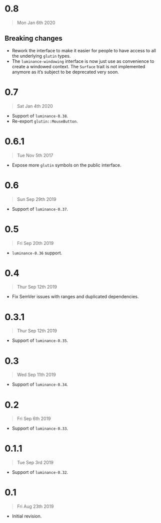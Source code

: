 # 0.8

> Mon Jan 6th 2020

## Breaking changes

- Rework the interface to make it easier for people to have access to all the underlying `glutin`
  types.
- The `luminance-windowing` interface is now just use as convenience to create a windowed context.
  The `Surface` trait is not implemented anymore as it’s subject to be deprecated very soon.

# 0.7

> Sat Jan 4th 2020

- Support of `luminance-0.38`.
- Re-export `glutin::MouseButton`.

# 0.6.1

> Tue Nov 5th 2017

- Expose more `glutin` symbols on the public interface.

# 0.6

> Sun Sep 29th 2019

- Support of `luminance-0.37`.

# 0.5

> Fri Sep 20th 2019

- `luminance-0.36` support.

# 0.4

> Thur Sep 12th 2019

- Fix SemVer issues with ranges and duplicated dependencies.

# 0.3.1

> Thur Sep 12th 2019

- Support of `luminance-0.35`.

# 0.3

> Wed Sep 11th 2019

- Support of `luminance-0.34`.

# 0.2

> Fri Sep 6th 2019

- Support of `luminance-0.33`.

# 0.1.1

> Tue Sep 3rd 2019

- Support of `luminance-0.32`.

# 0.1

> Fri Aug 23th 2019

- Initial revision.
